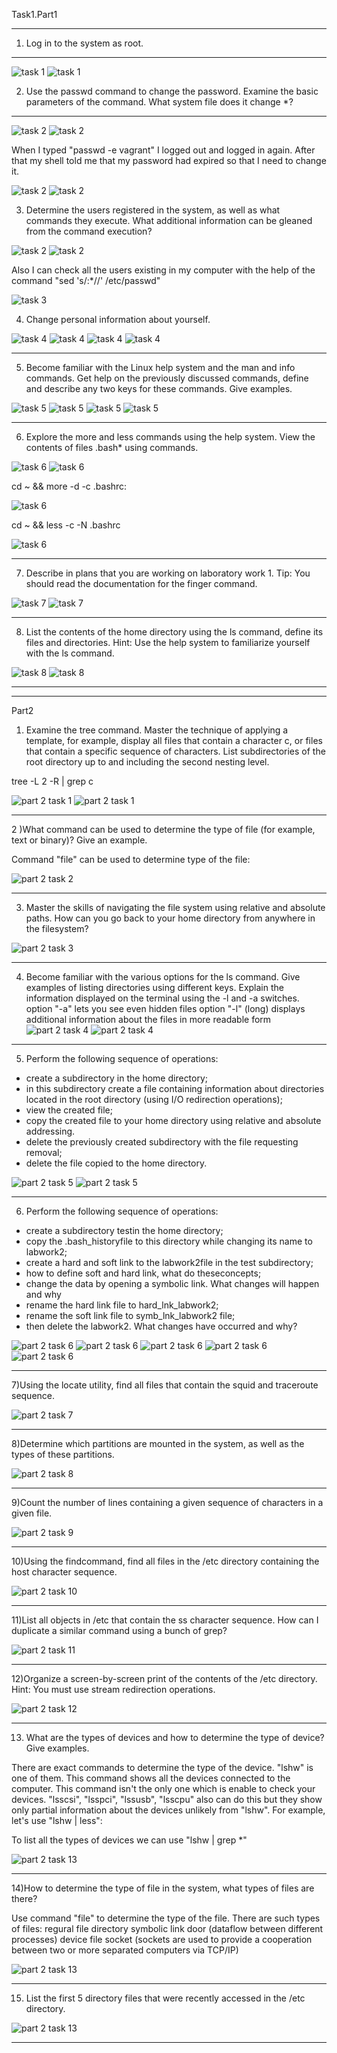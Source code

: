 Task1.Part1

***

1) Log in to the system as root.  

***

![task 1](screenshots/step1.png)
![task 1](screenshots/step1_1.png)

2) Use the passwd command to change the password. Examine the basic parameters of the command. What system file does it change *?

***

![task 2](screenshots/step2.png)
![task 2](screenshots/step2_1.png)

When I typed "passwd -e vagrant" I logged out and logged in again. After that my shell told me that my password had expired so that I need to change it. 

![task 2](screenshots/step2_2.png)
![task 2](screenshots/step2_3.png)

3) Determine the users registered in the system, as well as what commands they execute. What additional information can be gleaned from the command execution?

![task 2](screenshots/step3.png)
![task 2](screenshots/step3_1.png)

Also I can check all the users existing in my computer with the help of the command "sed 's/:*//' /etc/passwd"

![task 3](screenshots/step3_2.png)

4) Change personal information about yourself.

![task 4](screenshots/step4.png)
![task 4](screenshots/step4_1.png)
![task 4](screenshots/step4_2.png)
![task 4](screenshots/step4_comment.png)

***

5) Become familiar with the Linux help system and the man and info commands. Get help on the previously discussed commands, define and describe any two keys for these commands. Give examples.



![task 5](screenshots/step5_man_info.png)
![task 5](screenshots/step5_man_man.png)
![task 5](screenshots/step5_man_key1.png)
![task 5](screenshots/step5_man_key2.png)

***

6) Explore the more and less commands using the help system. View the contents of files .bash* using commands.



![task 6](screenshots/step6.png)
![task 6](screenshots/step6_1.png)

cd ~ && more -d -c .bashrc:

![task 6](screenshots/step6_2.png)

cd ~ && less -c -N .bashrc

![task 6](screenshots/step6_less.png)

***

7) Describe in plans that you are working on laboratory work 1. Tip: You should read the documentation for the finger command.



![task 7](screenshots/step7.png)
![task 7](screenshots/step71.png)
***

8) List the contents of the home directory using the ls command, define its files and directories. Hint: Use the help system to familiarize yourself with the ls command.



![task 8](screenshots/step81.png)
![task 8](screenshots/step82.png)

***

***

Part2


1) Examine the tree command. Master the technique of applying a template, for example, display all files that contain a character c, or files that contain a specific sequence of characters. List subdirectories of the root directory up to and including the second nesting level. 

tree -L 2 -R | grep c

![part 2 task 1](screenshots/part2step1.png)
![part 2 task 1](screenshots/part2step1_2.png)


***

2 )What command can be used to determine the type of file (for example, text or binary)? Give an example.


Command "file" can be used to determine type of the file:

![part 2 task 2](screenshots/part2step2.png)

***

3) Master the skills of navigating the file system using relative and absolute paths. How can you go back to your home directory from anywhere in the filesystem?

![part 2 task 3](screenshots/part2step3.png)

***

4) Become familiar with the various options for the ls    command. Give examples of listing directories using different keys. Explain the information displayed on the terminal using the -l and -a switches.
option "-a" lets you see even hidden files
option "-l" (long) displays additional information about the files in more readable form
![part 2 task 4](screenshots/step81.png)
![part 2 task 4](screenshots/step82.png)

***

5) Perform the following sequence of operations: 
-  create a subdirectory in the home directory;
-  in this subdirectory create a file containing information about directories located in the root directory (using I/O redirection operations);
-  view the created file;
-  copy the created file to your home directory using relative and absolute addressing.
-  delete the previously created subdirectory with the file requesting removal;
-  delete the file copied to the home directory.

![part 2 task 5](screenshots/part2step5.png)
![part 2 task 5](screenshots/part2step51.png)

***

6) Perform the following sequence of operations:
-  create a subdirectory testin the home directory;
-  copy the .bash_historyfile to this directory while changing its name to labwork2;
-  create a hard and soft link to the labwork2file in the test subdirectory; 
-  how to define soft and hard link, what do theseconcepts;
-  change the data by opening a symbolic link. What changes will happen and why 
-  rename the hard link file to hard_lnk_labwork2;
-  rename the soft link file to symb_lnk_labwork2 file; 
-  then delete the labwork2. What changes have occurred and why?

![part 2 task 6](screenshots/part2step6.png)
![part 2 task 6](screenshots/part2step61.png)
![part 2 task 6](screenshots/part2step62.png)
![part 2 task 6](screenshots/part2step63.png)
![part 2 task 6](screenshots/part2step64.png)

***

7)Using the locate utility, find all files that contain the squid and traceroute sequence.

![part 2 task 7](screenshots/part2step7.png)

***

8)Determine which partitions are mounted in the system, as well as the types of these partitions.

![part 2 task 8](screenshots/part2step8.png)

***

9)Count the number of lines containing a given sequence of characters in a given file.

![part 2 task 9](screenshots/part2step9.png)

***

10)Using the findcommand, find all files in the /etc directory containing the host character sequence.

![part 2 task 10](screenshots/part2step10.png)

***

11)List all objects in /etc that contain the ss character sequence. How can I duplicate a similar command using a bunch of grep? 

![part 2 task 11](screenshots/part2step11.png)

***

12)Organize a screen-by-screen print of the contents of the /etc directory. Hint: You must use stream redirection operations.

![part 2 task 12](screenshots/part2step12.png)

***

13) What are the types of devices and how to determine the type of device? Give examples.

There are exact commands to determine the type of the device. "lshw" is one of them. This command shows all the devices connected to the computer. This command isn't the only one which is enable to check your devices. "lsscsi", "lsspci", "lssusb", "lsscpu" also can do this but they show only partial information about the devices unlikely from "lshw".
For example, let's use "lshw | less":

To list all the types of devices we can use "lshw | grep \*"

![part 2 task 13](screenshots/part2step13.png)

***

14)How to determine the type of file in the system, what types of files are there?

Use command "file" to determine the type of the file. There are such types of files:
regural file
directory
symbolic link
door (dataflow between different processes)
device file
socket (sockets are used to provide a cooperation between two or more separated computers via TCP/IP)

![part 2 task 13](screenshots/part2step14.png)

***

15) List the first 5 directory files that were recently accessed in the /etc directory. 

![part 2 task 13](screenshots/part2step15.png)

***
